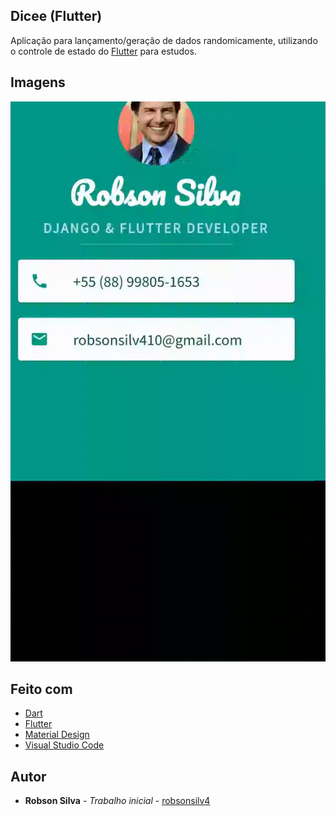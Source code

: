 ## Dicee (Flutter)

Aplicação para lançamento/geração de dados randomicamente, utilizando o controle de estado do [Flutter](https://flutter.dev/) para estudos.

## Imagens

![alt text](previa.gif "Prévia da aplicação")

## Feito com

- [Dart](https://dart.dev/)
- [Flutter](https://flutter.dev/)
- [Material Design](https://material.io/)
- [Visual Studio Code](https://code.visualstudio.com/)

## Autor

- **Robson Silva** - _Trabalho inicial_ - [robsonsilv4](https://github.com/robsonsilv4)